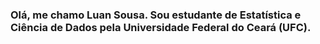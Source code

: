 ### Olá, me chamo Luan Sousa. Sou estudante de Estatística e Ciência de Dados pela Universidade Federal do Ceará (UFC).
